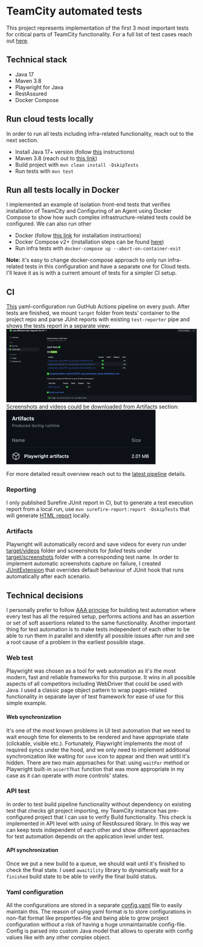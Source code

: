 # TeamCity automated tests

This project represents implementation of the first 3 most important tests for critical parts of TeamCity functionality.
For a full list of test cases reach out [here](TESTS.md).

## Technical stack

- Java 17
- Maven 3.8
- Playwright for Java
- RestAssured
- Docker Compose

## Run cloud tests locally

In order to run all tests including infra-related functionality, reach out to the next section.

- Install Java 17+ version (follow [this](https://docs.oracle.com/en/java/javase/17/install/) instructions)
- Maven 3.8 (reach out to [this link](https://maven.apache.org/install.html))
- Build project with `mvn clean install -DskipTests`
- Run tests with `mvn test`

## Run all tests locally in Docker

I implemented an example of isolation front-end tests that verifies installation of TeamCity and Configuring of an Agent
using Docker Compose to show how such complex infrastructure-related tests could be configured. We can also run other

- Docker (follow [this link](https://docs.docker.com/engine/install/) for installation instructions)
- Docker Compose v2+ (installation steps can be found [here](https://docs.docker.com/compose/install/))
- Run infra tests with `docker-compose up --abort-on-container-exit`

**Note:** it's easy to change docker-compose approach to only run infra-related tests in this configuration and have a
separate one for Cloud tests. I'll leave it as is with a current amount of tests for a simpler CI setup.

## CI

[This](.github/workflows/github-actions-pipelines.yml) yaml-configuration run GutHub Actions pipeline on every push.
After tests are finished, we mount `target` folder from tests' container to the project repo and parse JUnit reports
with existing `test-reporter` pipe and shows the tests report in a separate view:
![pipeline result](docs/media/test-report-ci.png)
Screenshots and videos could be downloaded from Artifacts section:
![artifacts ci](docs/media/artifacts-ci.png)

For more detailed result overview reach out to
the [latest pipeline](https://github.com/alexandrchumakin/teamcity-tests/actions) details.

### Reporting

I only published Surefire JUnit report in CI, but to generate a test execution report from a local run,
use `mvn surefire-report:report -DskipTests` that will generate [HTML report](target/site/surefire-report.html) locally.

### Artifacts

Playwright will automatically record and save videos for every run under [target/videos](target/videos) folder and
screenshots for *failed* tests under [target/screenshots](target/screenshots) folder with a corresponding test name.
In order to implement automatic screenshots capture on failure, I created
[JUnitExtension](src/main/java/org/achumakin/extension/JUnitExtension.java) that overrides default behaviour of
JUnit hook that runs automatically after each scenario.

## Technical decisions

I personally prefer to follow [AAA principe](https://blog.ncrunch.net/post/arrange-act-assert-aaa-testing.aspx) for
building test automation where every test has all the required setup, performs actions and has an assertion or set of
soft assertions related to the same functionality. Another important thing for test automation is to make tests
independent of each other to be able to run them in parallel and identify all possible issues after run and see a root
cause of a problem in the earliest possible stage.

### Web test

Playwright was chosen as a tool for web automation as it's the most modern, fast and reliable frameworks for this
purpose. It wins in all possible aspects of all competitors including WebDriver that could be used with Java.
I used a classic page object pattern to wrap pages-related functionality in separate layer of test framework for ease of
use for this simple example.

#### Web synchronization

It's one of the most known problems in UI test automation that we need to wait enough time for elements to be rendered
and have appropriate state (clickable, visible etc.). Fortunately, Playwright implements the most of required syncs
under the hood, and we only need to implement additional synchronization like waiting for `save` icon to appear and then
wait until it's hidden. There are two main approaches for that: using `waitFor` method or Playwright built-in
`assertThat` function that was more appropriate in my case as it can operate with more controls' states.

### API test

In order to test build pipeline functionality without dependency on existing test that checks git project importing,
my TeamCity instance has pre-configured project that I can use to verify Build functionality.
This check is implemented in API level with using of RestAssured library. In this way we can keep tests independent
of each other and show different approaches for test automation depends on the application level under test.

#### API synchronization

Once we put a new build to a queue, we should wait until it's finished to check the final state. I used `awaitility`
library to dynamically wait for a `finished` build state to be able to verify the final build status.

### Yaml configuration

All the configurations are stored in a separate [config.yaml](src/main/resources/config.yml) file to easily maintain
this. The reason of using yaml format is to store configurations in non-flat format like properties-file and being able
to grow project configuration without a risk of having a huge unmaintainable config-file.
Config is parsed into custom Java model that allows to operate with config values like with any other complex object.
